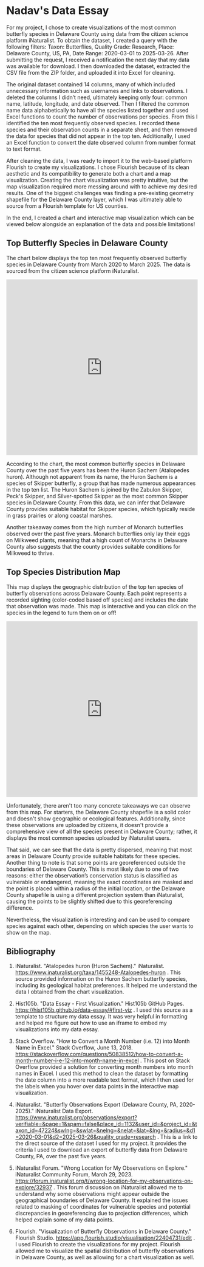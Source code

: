 # Nadav's Data Essay

For my project, I chose to create visualizations of the most common butterfly species in Delaware County using data from the citizen science platform iNaturalist. To obtain the dataset, I created a query with the following filters: Taxon: Butterflies, Quality Grade: Research, Place: Delaware County, US, PA, Date Range: 2020-03-01 to 2025-03-26. After submitting the request, I received a notification the next day that my data was available for download. I then downloaded the dataset, extracted the CSV file from the ZIP folder, and uploaded it into Excel for cleaning.

The original dataset contained 14 columns, many of which included unnecessary information such as usernames and links to observations. I deleted the columns I didn’t need, ultimately keeping only four: common name, latitude, longitude, and date observed. Then I filtered the common name data alphabetically to have all the species listed together and used Excel functions to count the number of observations per species. From this I identified the ten most frequently observed species. I recorded these species and their observation counts in a separate sheet, and then removed the data for species that did not appear in the top ten. Additionally, I used an Excel function to convert the date observed column from number format to text format.

After cleaning the data, I was ready to import it to the web-based platform Flourish to create my visualizations. I chose Flourish because of its clean aesthetic and its compatibility to generate both a chart and a map visualization. Creating the chart visualization was pretty intuitive, but the map visualization required more messing around with to achieve my desired results. One of the biggest challenges was finding a pre-existing geometry shapefile for the Delaware County layer, which I was ultimately able to source from a Flourish template for US counties.

In the end, I created a chart and interactive map visualization which can be viewed below alongside an explanation of the data and possible limitations! 


## Top Butterfly Species in Delaware County 
The chart below displays the top ten most frequently observed butterfly species in Delaware County from March 2020 to March 2025. The data is sourced from the citizen science platform iNaturalist.

<iframe title="Top 10 Butterfly Species in Delaware County 2020-2025" aria-label="Chart Visualization" id="flourish-chart-22354618" src="https://public.flourish.studio/visualisation/22354618/embed" scrolling="no" frameborder="0" style="width: 0; min-width: 100% !important; border: none;" height="463" data-external="1"></iframe><script type="text/javascript">!function(){"use strict";window.addEventListener("message",(function(a){if(void 0!==a.data["datawrapper-height"]){var e=document.querySelectorAll("iframe");for(var t in a.data["datawrapper-height"])for(var r,i=0;r=e[i];i++)if(r.contentWindow===a.source){var d=a.data["datawrapper-height"][t]+"px";r.style.height=d}}}))}(); </script>

According to the chart, the most common butterfly species in Delaware County over the past five years has been the Huron Sachem (Atalopedes huron). Although not apparent from its name, the Huron Sachem is a species of Skipper butterfly, a group that has made numerous appearances in the top ten list. The Huron Sachem is joined by the Zabulon Skipper, Peck's Skipper, and Silver-spotted Skipper as the most common Skipper species in Delaware County. From this data, we can infer that Delaware County provides suitable habitat for Skipper species, which typically reside in grass prairies or along coastal marshes.

Another takeaway comes from the high number of Monarch butterflies observed over the past five years. Monarch butterflies only lay their eggs on Milkweed plants, meaning that a high count of Monarchs in Delaware County also suggests that the county provides suitable conditions for Milkweed to thrive.


## Top Species Distribution Map
This map displays the geographic distribution of the top ten species of butterfly observations across Delaware County. Each point represents a recorded sighting (color-coded based off species) and includes the date that observation was made. This map is interactive and you can click on the species in the legend to turn them on or off!
<iframe title="Flourish Map" aria-label="Map Visualization" id="flourish-map-22404731" src="https://public.flourish.studio/visualisation/22404731/embed" scrolling="no" frameborder="0" style="width: 0; min-width: 100% !important; border: none;" height="463" data-external="1"></iframe><script type="text/javascript">!function(){"use strict";window.addEventListener("message",(function(a){if(void 0!==a.data["datawrapper-height"]){var e=document.querySelectorAll("iframe");for(var t in a.data["datawrapper-height"])for(var r,i=0;r=e[i];i++)if(r.contentWindow===a.source){var d=a.data["datawrapper-height"][t]+"px";r.style.height=d}}}))}(); </script>

Unfortunately, there aren't too many concrete takeaways we can observe from this map. For starters, the Delaware County shapefile is a solid color and doesn't show geographic or ecological features. Additionally, since these observations are uploaded by citizens, it doesn't provide a comprehensive view of all the species present in Delaware County; rather, it displays the most common species uploaded by iNaturalist users.

That said, we can see that the data is pretty dispersed, meaning that most areas in Delaware County provide suitable habitats for these species. Another thing to note is that some points are georeferenced outside the boundaries of Delaware County. This is most likely due to one of two reasons: either the observation’s conservation status is classified as vulnerable or endangered, meaning the exact coordinates are masked and the point is placed within a radius of the initial location, or the Delaware County shapefile is using a different projection system than iNaturalist, causing the points to be slightly shifted due to this georeferencing difference.

Nevertheless, the visualization is interesting and can be used to compare species against each other, depending on which species the user wants to show on the map.

## Bibliography

1. iNaturalist. "Atalopedes huron (Huron Sachem)." iNaturalist. https://www.inaturalist.org/taxa/1455248-Atalopedes-huron .
This source provided information on the Huron Sachem butterfly species, including its geological habitat preferences. It helped me understand the data I obtained from the chart visualization.


2. Hist105b. "Data Essay - First Visualization." Hist105b GitHub Pages. https://hist105b.github.io/data-essay/#first-viz .
I used this source as a template to structure my data essay. It was very helpful in formatting and helped me figure out how to use an iframe to embed my visualizations into my data essay.


3. Stack Overflow. "How to Convert a Month Number (i.e. 12) into Month Name in Excel." Stack Overflow, June 13, 2018. https://stackoverflow.com/questions/50838512/how-to-convert-a-month-number-i-e-12-into-month-name-in-excel .
This post on Stack Overflow provided a solution for converting month numbers into month names in Excel. I used this method to clean the dataset by formatting the date column into a more readable text format, which I then used for the labels when you hover over data points in the interactive map visualization.


4. iNaturalist. "Butterfly Observations Export (Delaware County, PA, 2020-2025)." iNaturalist Data Export. https://www.inaturalist.org/observations/export?verifiable=&page=1&spam=false&place_id=1132&user_id=&project_id=&taxon_id=47224&swlng=&swlat=&nelng=&nelat=&lat=&lng=&radius=&d1=2020-03-01&d2=2025-03-26&quality_grade=research .
This is a link to the direct source of the dataset I used for my project. It provides the criteria I used to download an export of butterfly data from Delaware County, PA, over the past five years.


5. iNaturalist Forum. "Wrong Location for My Observations on Explore." iNaturalist Community Forum, March 29, 2023.
https://forum.inaturalist.org/t/wrong-location-for-my-observations-on-explore/32937 .
This forum discussion on iNaturalist allowed me to understand why some observations might appear outside the geographical boundaries of Delaware County. It explained the issues related to masking of coordinates for vulnerable species and potential discrepancies in georeferencing due to projection differences, which helped explain some of my data points.


6. Flourish. "Visualization of Butterfly Observations in Delaware County." Flourish Studio.
https://app.flourish.studio/visualisation/22404731/edit .
I used Flourish to create the visualizations for my project. Flourish allowed me to visualize the spatial distribution of butterfly observations in Delaware County, as well as allowing for a chart visualization as well.
